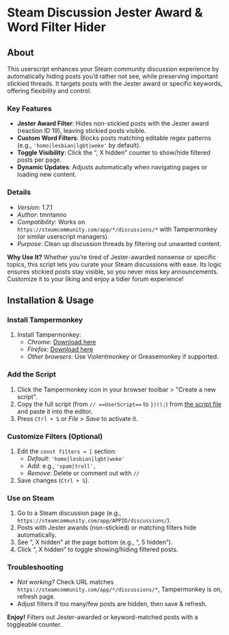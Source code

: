 # Steam Discussion Jester Award & Word Filter Hider

## About

This userscript enhances your Steam community discussion experience by automatically hiding posts you’d rather not see, while preserving important stickied threads. It targets posts with the Jester award or specific keywords, offering flexibility and control.

### Key Features
- **Jester Award Filter**: Hides non-stickied posts with the Jester award (reaction ID 19), leaving stickied posts visible.
- **Custom Word Filters**: Blocks posts matching editable regex patterns (e.g., `'homo|lesbian|lgbt|woke'` by default).
- **Toggle Visibility**: Click the “, X hidden” counter to show/hide filtered posts per page.
- **Dynamic Updates**: Adjusts automatically when navigating pages or loading new content.

### Details
- *Version*: 1.7.1
- *Author*: tmntanno
- *Compatibility*: Works on `https://steamcommunity.com/app/*/discussions/*` with Tampermonkey (or similar userscript managers).
- *Purpose*: Clean up discussion threads by filtering out unwanted content.

**Why Use It?** Whether you’re tired of Jester-awarded nonsense or specific topics, this script lets you curate your Steam discussions with ease. Its logic ensures stickied posts stay visible, so you never miss key announcements. Customize it to your liking and enjoy a tidier forum experience!

## Installation & Usage

### Install Tampermonkey
1. Install Tampermonkey:
   - *Chrome*: [Download here](https://chrome.google.com/webstore/detail/tampermonkey/dhdgffkkebhmkfjojejmpbldmpobfkfo)
   - *Firefox*: [Download here](https://addons.mozilla.org/en-US/firefox/addon/tampermonkey/)
   - *Other browsers*: Use Violentmonkey or Greasemonkey if supported.

### Add the Script
1. Click the Tampermonkey icon in your browser toolbar > "Create a new script".
2. Copy the full script (from `// ==UserScript==` to `})();`) from [the script file](#) and paste it into the editor.
3. Press `Ctrl + S` or *File > Save* to activate it.

### Customize Filters (Optional)
1. Edit the `const filters = [` section:
   - *Default*: `'homo|lesbian|lgbt|woke'`
   - *Add*: e.g., `'spam|troll',`
   - *Remove*: Delete or comment out with `//`
2. Save changes (`Ctrl + S`).

### Use on Steam
1. Go to a Steam discussion page (e.g., `https://steamcommunity.com/app/APPID/discussions/`).
2. Posts with Jester awards (non-stickied) or matching filters hide automatically.
3. See “, X hidden” at the page bottom (e.g., “, 5 hidden”).
4. Click “, X hidden” to toggle showing/hiding filtered posts.

### Troubleshooting
- *Not working?* Check URL matches `https://steamcommunity.com/app/*/discussions/*`, Tampermonkey is on, refresh page.
- Adjust filters if too many/few posts are hidden, then save & refresh.

**Enjoy!** Filters out Jester-awarded or keyword-matched posts with a toggleable counter.

